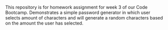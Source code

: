 This repository is for homework assignment for week 3 of our Code Bootcamp.
Demonstrates a simple password generator in which user selects amount of characters and will generate a random characters based on the amount the user has selected.
